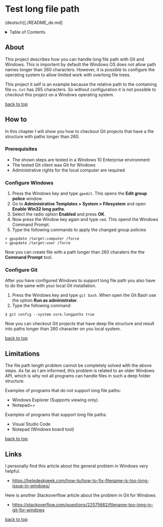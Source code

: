# Test long file path

(deutsch)[./README_de.md]

<details>
  <summary>Table of Contents</summary>

* [About](#about)
* [How to](#how-to)
  1. [Prerequisites](#prerequisites)
  2. [Configure Windows](#configure-windows)
  3. [Configure Git](#configure-git)
* [Limitations](#limitations)
* [Links](#links)
  
</details>

## About

This project describes how you can handle long file path with Git and Windows.
This is importent by default the Windows OS does not allow path names longer than 260 characters.
However, it is possible to configure the operating system to allow limited work with overlong file trees.

This project it self is an example because the relative path to the containing file `es.txt` has 265 characters.
So without configuration it is not possible to checkout this project on a Windows operating system.

[back to top](#test-long-file-path)

## How to

In this chapter I will show you how to checkout Git projects that have a file structure with paths longer than 260.

### Prerequisites

* The shown steps are tested in a Windows 10 Enterprise environment
* The tested Git client was Git for Windows
* Administrative rights for the local computer are required

### Configure Windows

1. Press the Windows key and type `gpedit`.
This opens the __Edit group police__ window.
2. Go to __Administrative Templates > System > Filesystem__ and open __Enable Win32 long paths__.
3. Select the radio option __Enabled__ and press __OK__.
4. Now press the Window key again and type `cmd`. This opend the Windows Command Prompt.
5. Type the following commands to apply the changed group policies

```
> gpupdate /target:computer /force
> gpupdate /target:user /force
```

Now you can create file with a path longer than 260 charaters the the __Command Prompt__ tool.

### Configure Git

After you have configured Windows to support long file path you also have to do the same with your local Git installation.

1. Press the Windows key and type `git bash`. When open the Git Bash use the option __Run as administrator__.
2. Type the following command

```
$ git config --system core.longpaths true
```

Now you can checkout Git projects that have deep file structure and result into paths longer than 260 character on you local system.

[back to top](#test-long-file-path)

## Limitations

The file path length problem cannot be completely solved with the above steps.
As far as I am informed, this problem is related to an older Windows API, which is why not all programs can handle files in such a deep folder structure. 

Examples of programs that do not support long file paths:
* Windows Explorer (Supports viewing only).
* Notepad++

Examples of programs that support long file paths:
* Visual Studio Code
* Notepad (Windows board tool)

[back to top](#test-long-file-path)

## Links

I personally find this article about the general problem in Windows very helpful.
 * https://helpdeskgeek.com/how-to/how-to-fix-filename-is-too-long-issue-in-windows/

Here is another Stackoverflow article about the problem in Git for Windows
 * https://stackoverflow.com/questions/22575662/filename-too-long-in-git-for-windows

 [back to top](#test-long-file-path)